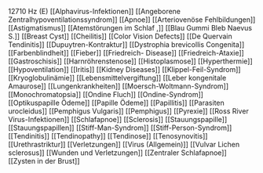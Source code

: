 12710 Hz (E)
[[Alphavirus-Infektionen]]
[[Angeborene Zentralhypoventilationssyndrom]]
[[Apnoe]]
[[Arteriovenöse Fehlbildungen]]
[[Astigmatismus]]
[[Atemstörungen im Schlaf ,]]
[[Blau Gummi Bleb Naevus S.]]
[[Breast Cyst]]
[[Cheilitis]]
[[Color Vision Defects]]
[[De Quervain Tendinitis]]
[[Dupuytren-Kontraktur]]
[[Dystrophia brevicollis Congenita]]
[[Farbenblindheit]]
[[Fieber]]
[[Friedreich- Disease]]
[[Friedreich-Ataxie]]
[[Gastroschisis]]
[[Harnröhrenstenose]]
[[Histoplasmose]]
[[Hyperthermie]]
[[Hypoventilation]]
[[Iritis]]
[[Kidney Diseases]]
[[Klippel-Feil-Syndrom]]
[[Kryoglobulinämie]]
[[Lebensmittelvergiftung]]
[[Leber kongenitale Amaurose]]
[[Lungenkrankheiten]]
[[Moersch-Woltmann-Syndrom]]
[[Monochromatopsia]]
[[Ondine Fluch]]
[[Ondine-Syndrom]]
[[Optikuspapille Ödeme]]
[[Papille Ödeme]]
[[Papillitis]]
[[Parasiten urocleidus]]
[[Pemphigus Vulgaris]]
[[Pemphigus]]
[[Pyrexie]]
[[Ross River Virus-Infektionen]]
[[Schlafapnoe]]
[[Sclerosis]]
[[Stauungspapille]]
[[Stauungspapillen]]
[[Stiff-Man-Syndrom]]
[[Stiff-Person-Syndrom]]
[[Tendinitis]]
[[Tendinopathy]]
[[Tendinose]]
[[Tenosynovitis]]
[[Urethrastriktur]]
[[Verletzungen]]
[[Virus (Allgemein)]]
[[Vulvar Lichen sclerosus]]
[[Wunden und Verletzungen]]
[[Zentraler Schlafapnoe]]
[[Zysten in der Brust]]
